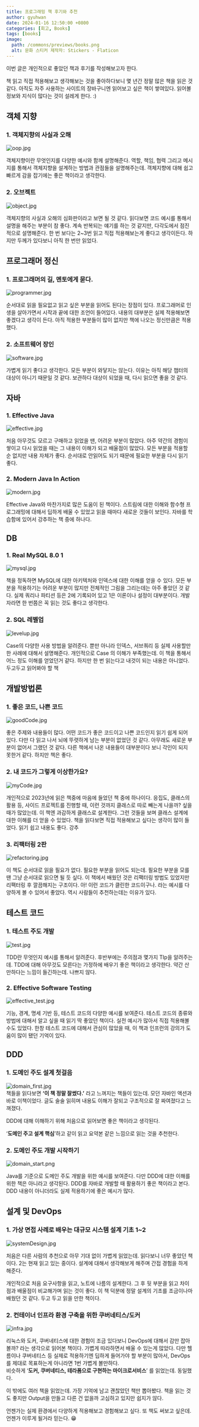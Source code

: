 ```yaml
---
title: 프로그래밍 책 후기와 추천
author: gyuhwan
date: 2024-01-16 12:50:00 +0800
categories: [회고, Books]
tags: [books]
image:
  path: /commons/previews/books.png
  alt: 문화 스티커 제작자: Stickers - Flaticon
---
```


이번 글은 개인적으로 좋았던 책과 후기를 작성해보고자 한다.

책 읽고 직접 적용해보고 생각해보는 것을 좋아하다보니 몇 년간 정말 많은 책을 읽은 것 같다. 아직도 자주 사용하는 사이트의 장바구니엔 읽어보고 싶은 책이 쌓여있다. 읽어볼 정보와 지식이 많다는 것이 설레게 한다. :) 

## 객체 지향


### 1. **객체지향의 사실과 오해**

![oop.jpg](/commons/expierence/oop.jpg)

객체지향이란 무엇인지를 다양한 예시와 함께 설명해준다. 역할, 책임, 협력 그리고 메시지를 통해서 객체지향을 설계하는 방법과 관점들을 설명해주는데. 객체지향에 대해 쉽고 빠르게 감을 잡기에는 좋은 책이라고 생각한다.
    

### 2. **오브젝트**

![object.jpg](/commons/expierence/object.jpg)

객체지향의 사실과 오해의 심화판이라고 보면 될 것 같다. 읽다보면 코드 예시를 통해서 설명을 해주는 부분이 참 좋다. 계속 반복되는 얘기를 하는 것 같지만, 다각도에서 점진적으로 설명해준다. 한 번 보다는 2~3번 읽고 직접 적용해보는게 좋다고 생각이든다. 하지만 두께가 있다보니 아직 한 번만 읽었다.
    

## 프로그래머 정신


### 1. **프로그래머의 길, 멘토에게 묻다.**
    
![programmer.jpg](/commons/expierence/programmer.jpg)

순서대로 읽을 필요없고 읽고 싶은 부분을 읽어도 된다는 장점이 있다. 프로그래머로 인생을 살아가면서 시작과 끝에 대한 조언이 들어있다. 내용의 대부분은 실제 적용해보면 좋겠다고 생각이 든다. 아직 적용한 부분들이 많이 없지만 책에 나오는 정신만큼은 적용했다.
    



### 2. **소프트웨어 장인**

![software.jpg](/commons/expierence/software.jpg)

가볍게 읽기 좋다고 생각한다. 모든 부분이 와닿지는 않는다. 이유는 아직 해당 챕터의 대상이 아니기 때문일 것 같다. 보관하다 대상이 되었을 때, 다시 읽으면 좋을 것 같다.
    

## 자바



### 1. **Effective Java**

 ![effective.jpg](/commons/expierence/effective.jpg)   
 
처음 아무것도 모르고 구매하고 읽었을 땐, 어려운 부분이 많았다. 아주 약간의 경험이 쌓이고 다시 읽었을 때는 그 내용이 이해가 되고 배울점이 많았다. 모든 부분을 적용할 순 없지만 내용 자체가 좋다. 순서대로 안읽어도 되기 때문에 필요한 부분을 다시 읽기 좋다. 

### 2. **Modern Java In Action**

![modern.jpg](/commons/expierence/modern.jpg)

Effective Java와 마찬가지로 많은 도움이 된 책이다. 스트림에 대한 이해와 함수형 프로그래밍에 대해서 딥하게 배울 수 있었고 읽을 때마다 새로운 것들이 보인다. 자바를 학습함에 있어서 강추하는 책 중에 하나다.
    

## DB

### 1. **Real MySQL 8.0 1**

![mysql.jpg](/commons/expierence/mysql.jpg)

책을 정독하면 MySQL에 대한 아키텍처와 인덱스에 대한 이해를 얻을 수 있다. 모든 부분을 적용하기는 어려운 부분이 많지만 전체적인 그림을 그리는데는 아주 좋았던 것 같다. 실제 쿼리나 파티션 등은 2에 기록되어 있고 1은 이론이나 설정이 대부분이다.
개발자라면 한 번쯤은 꼭 읽는 것도 좋다고 생각한다.
    
### 2. **SQL 레벨업**

![levelup.jpg](/commons/expierence/levelup.jpg)
   
Case의 다양한 사용 방법을 알려준다. 뿐만 아니라 인덱스, 서브쿼리 등 실제 사용할만한 사례에 대해서 설명해준다. 개인적으로 Case 의 이해가 부족했는데. 이 책을 통해서 어느 정도 이해를 얻었던거 같다. 하지만 한 번 읽는다고 내것이 되는 내용은 아니었다. 두고두고 읽어봐야 할 책
    

## 개발방법론

### 1. **좋은 코드, 나쁜 코드**

![goodCode.jpg](/commons/expierence/goodCode.jpg)    

좋은 주제와 내용들이 많다. 어떤 코드가 좋은 코드이고 나쁜 코드인지 읽기 쉽게 되어 있다. 다만 다 읽고 나서 뇌에 뚜렷하게 남는 부분이 없었던 것 같다. 아무래도 새로운 부분이 없어서 그랬던 것 같다. 다른 책에서 나온 내용들이 대부분이다 보니 각인이 되지 못한거 같다. 하지만 책은 좋다.
    
### 2. **내 코드가 그렇게 이상한가요?**

![myCode.jpg](/commons/expierence/myCode.jpg)   

개인적으로 2023년에 읽은 책중에 마음에 들었던 책 중에 하나이다. 응집도, 클래스의 활용 등, 사이드 프로젝트를 진행할 때, 이런 것까지 클래스로 따로 빼는게 나을까? 싶을 때가 많았는데. 이 책엔 과감하게 클래스로 설계한다. 그런 것들을 보며 클래스 설계에 대한 이해를 더 얻을 수 있었다. 책을 읽다보면 직접 적용해보고 싶다는 생각이 많이 들었다. 읽기 쉽고 내용도 좋다. 강추
    
### 3. **리팩터링 2판**

![refactoring.jpg](/commons/expierence/refactoring.jpg) 

이 책도 순서대로 읽을 필요가 없다. 필요한 부분을 읽어도 되는데. 필요한 부분을 모를 땐 그냥 순서대로 읽으면 될 듯 싶다. 이 책에서 배웠던 것은 리팩터링 방법도 있었지만 리팩터링 후 깔끔해지는 구조이다. 아! 이런 코드가 클린한 코드이구나. 라는 예시를 다양하게 볼 수 있어서 좋았다. 역시 사람들이 추천하는데는 이유가 있다.
    

## 테스트 코드



### 1. **테스트 주도 개발**

![test.jpg](/commons/expierence/test.jpg)

TDD란 무엇인지 예시를 통해서 알려준다. 후반부에는 주의점과 몇가지 TIp을 알려주는데. TDD에 대해 아무것도 모른다는 가정하에 배우기 좋은 책이라고 생각한다. 약간 산만하다는 느낌이 들긴하는데. 나쁘지 않다.
    
### 2. **Effective Software Testing**

![effective_test.jpg](/commons/expierence/effective_test.jpg)  

기능, 경계, 명세 기반 등, 테스트 코드의 다양한 예시를 보여준다. 테스트 코드의 종류와 방법에 대해서 알고 싶을 때 읽기 딱 좋았던 책이다. 실전 예시가 많아서 직접 적용해볼 수도 있었다. 한창 테스트 코드에 대해서 관심이 많았을 때, 이 책과 인프런의 강의가 도움이 많이 됐던 기억이 있다.
    

## DDD

### 1. **도메인 주도 설계 첫걸음**
![domain_first.jpg](/commons/expierence/domain_first.jpg)   
책들을 읽다보면 **‘이 책 정말 잘썼다.’** 라고 느껴지는 책들이 있는데. 모던 자바인 액션과 바로 이책이었다. 글도 술술 읽히며 내용도 이해가 잘되고 구조적으로 잘 짜여졌다고 느껴졌다.
    
DDD에 대해 이해하기 위해 처음으로 읽어보면 좋은 책이라고 생각된다. 
    
‘**도메인 주고 설계 핵심**’하고 같이 읽고 요약본 같은 느낌으로 읽는 것을 추천한다.

### 2. **도메인 주도 개발 시작하기**

![domain_start.png](/commons/expierence/domain_start.png)    

Java를 기준으로 도메인 주도 개발을 위한 예시를 보여준다. 다만 DDD에 대한 이해를 위한 책은 아니라고 생각된다. DDD를 자바로 개발할 때 활용하기 좋은 책이라고 본다. DDD 내용이 아니더라도 실제 적용하기에 좋은 예시가 많다.
    

## 설계 및 DevOps

### 1. **가상 면접 사례로 배우는 대규모 시스템 설계 기초 1~2**

![systemDesign.jpg](/commons/expierence/systemDesign.jpg)   

처음은 다른 사람의 추천으로 아무 기대 없이 가볍게 읽었는데. 읽다보니 너무 좋았던 책이다. 2는 현재 읽고 있는 중이다. 설계에 대해서 생각해보게 해주며 간접 경험을 하게 해준다.
    
개인적으로 처음 요구사항을 읽고, 노트에 나름의 설계한다. 그 후 뒷 부분을 읽고 차이점과 배울점이 비교해가며 읽는 것이 좋다. 이 책 덕분에 정말 설계의 기초를 조금이나마 배웠던 것 같다. 두고 두고 읽을 만한 책이다.
    


### 2. **컨테이너 인프라 환경 구축을 위한 쿠버네티스/도커**

![infra.jpg](/commons/expierence/infra.jpg)

리눅스와 도커, 쿠버네티스에 대한 경험이 조금 있다보니 DevOps에 대해서 감만 잡아볼까? 라는 생각으로 읽어본 책이다. 가볍게 따라하면서 배울 수 있는게 많았다. 다만 헬름이나 쿠버네티스 등 실제로 적용하기엔 딥하게 들어가야 할 부분이 많아서, DevOps를 제대로 목표하는게 아니라면 1번 가볍게 볼만하다.  
비슷하게 ‘**도커, 쿠버네티스, 테라폼으로 구현하는 마이크로서비스**’ 를 읽었는데. 동일했다. 
    


이 밖에도 여러 책을 읽었는데. 가장 기억에 남고 괜찮았던 책만 뽑아봤다. 책을 읽는 것도 좋지만 Output을 만들고 다른 건 없을까 고심하고 있지만 쉽지가 않다. 

언젠가는 실제 환경에서 다양하게 적용해보고 경험해보고 싶다. 또 책도 써보고 싶은데. 언젠가 이루게 될거라 믿는다. 😁